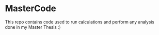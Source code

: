 # MasterCode
This repo contains code used to run calculations and perform any analysis done in my Master Thesis :)
